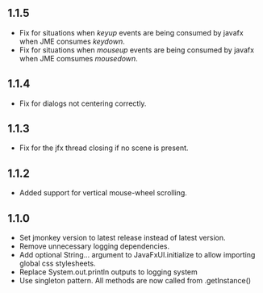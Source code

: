 1.1.5
---
* Fix for situations when *keyup* events are being consumed by javafx when JME consumes *keydown*.
* Fix for situations when *mouseup* events are being consumed by javafx when JME comsumes *mousedown*.

1.1.4
---
* Fix for dialogs not centering correctly.

1.1.3
---
* Fix for the jfx thread closing if no scene is present.

1.1.2
---
* Added support for vertical mouse-wheel scrolling.

1.1.0
---
* Set jmonkey version to latest release instead of latest version.
* Remove unnecessary logging dependencies.
* Add optional String... argument to JavaFxUI.initialize to allow importing global css stylesheets.
* Replace System.out.println outputs to logging system
* Use singleton pattern. All methods are now called from .getInstance()

